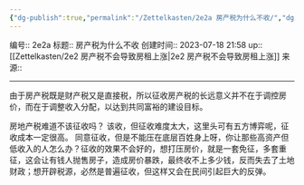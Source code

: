```yaml
---
{"dg-publish":true,"permalink":"/Zettelkasten/2e2a 房产税为什么不收/","dgPassFrontmatter":true}
---
```


编号:: 2e2a
标题:: 房产税为什么不收
创建时间:: 2023-07-18 21:58
up:: [[Zettelkasten/2e2 房产税不会导致房租上涨\|2e2 房产税不会导致房租上涨]]
来源:: 

---
由于房产税既是财产税又是直接税，所以征收房产税的长远意义并不在于调控房价，而在于调整收入分配，以达到共同富裕的建设目标。

房地产税难道不该征收吗？
该收，但征收难度太大，这里头可有五方博弈呢，征收成本一定很高。
同意征收，但是不能压在底层百姓身上呀，你让那些高资产但低收入的人怎么办？征收的效果不会好的，想打压房价，就是一套免征，多套重征，这会让有钱人抛售房子，造成房价暴跌，最终收不上多少钱，反而失去了土地财政；想开辟税源，必然是普遍征收，但这样又会在民间引起巨大的反弹。